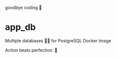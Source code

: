 goodbye coding 👋
# app_db

Multiple databases 🐳🐳 for PostgreSQL Docker Image

<!-- INSPIRATIONAL_QUOTE_START -->
Action beats perfection.
🦖
<!-- INSPIRATIONAL_QUOTE_END -->
